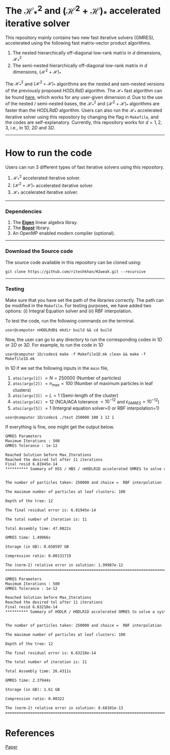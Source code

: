 # The $\mathcal{H}^2_{ * }$ and ${(\mathcal{H}^2 + \mathcal{H})}_{ * }$ accelerated iterative solver
This repository mainly contains two new fast iterative solvers (GMRES), accelerated using the following fast matrix-vector product algorithms.
1. The nested hierarchically off-diagonal low-rank matrix in $d$ dimensions, $\mathcal{H}^2_{ * }$
2. The semi-nested hierarchically off-diagonal low-rank matrix in $d$ dimensions, ${(\mathcal{H}^2 + \mathcal{H})}_{ * }$
   
The $\mathcal{H}^2_{ * }$ and ${(\mathcal{H}^2 + \mathcal{H})}_{ * }$ algorithms are the nested and sem-nested versions of the previously proposed $HODLRdD$ algorithm. The $\mathcal{H}_{*}$ fast algorithm can be found [here](https://github.com/SAFRAN-LAB/HODLRdD), which works for any user-given dimension $d$. Due to the use of the nested / semi-nested bases, the $\mathcal{H}^2_{ * }$ and ${(\mathcal{H}^2 + \mathcal{H})}_{ * }$ algorithms are faster than the $HODLRdD$ algorithm.
Users can also run the $\mathcal{H}_{*}$ accelerated iterative solver using this repository by changing the flag in `Makefile`, and the codes are self-explanatory. Currently, this repository works for $d=1,2,3$, i.e., in $1D$, $2D$ and $3D$.
______________________________________________________________

# How to run the code
Users can run $3$ different types of fast iterative solvers using this repository.
1.  $\mathcal{H}^2_{ * }$ accelerated iterative solver.
2. ${(\mathcal{H}^2 + \mathcal{H})}_{ * }$ accelerated iterative solver.
3. $\mathcal{H}_{ * }$ accelerated iterative solver.
_____________________

### Dependencies
1. The [**Eigen**](https://eigen.tuxfamily.org) linear algebra libray.
2. The [**Boost**](https://www.boost.org/) library.
3. An OpenMP enabled modern compiler (optional).
______________________________________________________________________

### Download the Source code
The source code available in this repository can be cloned using:
```
git clone https://github.com/riteshkhan/H2weak.git --recursive
```
______________________________________________________________________

### Testing
Make sure that you have set the path of the libraries correctly. The path can be modified in the `Makefile`. For testing purposes, we have added two options: (i) Integral Equation solver and (ii) RBF interpolation.

To test the code, run the following commands on the terminal.
```
user@computer nHODLRdD$ mkdir build && cd build
```

Now, the user can go to any directory to run the corresponding codes in $1D$ or $2D$ or $3D$. For example, to run the code in $1D$

```
user@computer 1D/codes$ make -f Makefile1D.mk clean && make -f Makefile1D.mk
```
In $1D$ if we set the following inputs in the `main` file, 
1. `atoi(argv[1])` $= N = 250000$ (Number of particles)
2. `atoi(argv[2])` $=n_{max} = 100$ (Number of maximum particles in leaf clusters)
3. `atoi(argv[3])` $=L=1$ (Semi-length of the cluster)
4. `atoi(argv[4])` $=12$ (NCA/ACA tolerance $= 10^{-12}$ and $\epsilon_{GMRES} = 10^{-12}$)
5. `atoi(argv[5])` $=1$ (Intergral equation solver=0 or RBF interpolation=1)

```
user@computer 1D/codes$ ./test 250000 100 1 12 1
```

If everything is fine, one might get the output below.
```txt
GMRES Parameters 
Maximum Iterations : 500
GMRES Tolerance : 1e-12

Reached Solution before Max_Iterations 
Reached the desired tol after 11 iterations
Final resid 6.81945e-14
********** Summary of HSS / HBS / nHODLR1D accelerated GMRES to solve a system **********


The number of particles taken: 250000 and choice =  RBF interpolation

The maximum number of particles at leaf clusters: 100

Depth of the tree: 12

The final residual error is: 6.81945e-14

The total number of iteration is: 11

Total Assembly time: 47.0822s

GMRES time: 1.49966s

Storage (in GB): 0.658597 GB

Compression ratio: 0.00131719

The (norm-2) relative error in solution: 1.99987e-12
=========================================================================================
```

```txt
GMRES Parameters 
Maximum Iterations : 500
GMRES Tolerance : 1e-12

Reached Solution before Max_Iterations 
Reached the desired tol after 11 iterations
Final resid 6.63218e-14
********** Summary of HODLR / HODLR1D accelerated GMRES to solve a system **********


The number of particles taken: 250000 and choice =  RBF interpolation

The maximum number of particles at leaf clusters: 100

Depth of the tree: 12

The final residual error is: 6.63218e-14

The total number of iteration is: 11

Total Assembly time: 26.4311s

GMRES time: 2.37944s

Storage (in GB): 1.61 GB

Compression ratio: 0.00322

The (norm-2) relative error in solution: 8.68101e-13
====================================================================================


```
# References
[Paper](https://arxiv.org/pdf/2309.14085.pdf)
